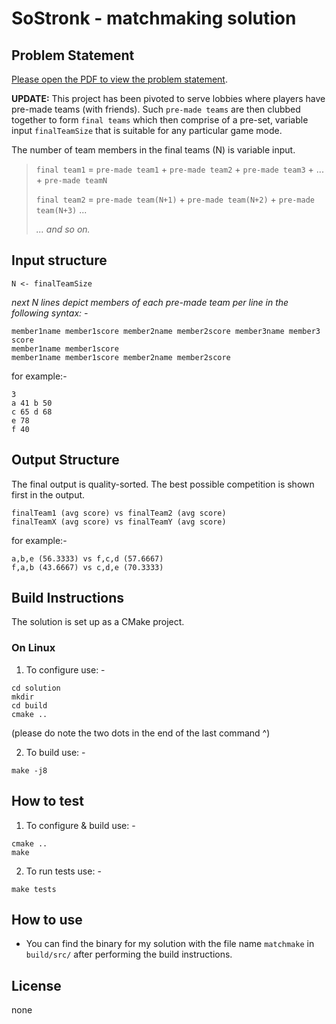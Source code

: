 # SoStronk - matchmaking solution

## Problem Statement

<p> <a href="problem.pdf">Please open the PDF to view the problem statement</a>.</p>

**UPDATE:** This project has been pivoted to serve lobbies where players have pre-made teams (with friends). Such `pre-made teams` are then clubbed together to form `final teams` which then comprise of a pre-set, variable input `finalTeamSize` that is suitable for any particular game mode.

The number of team members in the final teams (N) is variable input.

> `final team1` = `pre-made team1` + `pre-made team2` + `pre-made team3` + ... + `pre-made teamN`
>
> `final team2` = `pre-made team(N+1)` + `pre-made team(N+2)` + `pre-made team(N+3)` ...
>
>*... and so on.*


## Input structure

```
N <- finalTeamSize
```
*next N lines depict members of each pre-made team per line in the following syntax: -*
```
member1name member1score member2name member2score member3name member3 score
member1name member1score
member1name member1score member2name member2score
```

for example:-
```
3
a 41 b 50
c 65 d 68
e 78
f 40
```


## Output Structure
The final output is quality-sorted. The best possible competition is shown first in the output.

```
finalTeam1 (avg score) vs finalTeam2 (avg score)
finalTeamX (avg score) vs finalTeamY (avg score)
```

for example:-
```
a,b,e (56.3333) vs f,c,d (57.6667)
f,a,b (43.6667) vs c,d,e (70.3333)
```

## Build Instructions

The solution is set up as a CMake project.

### On Linux

1. To configure use: -
```
cd solution
mkdir
cd build
cmake ..
```
(please do note the two dots in the end of the last command ^)

2. To build use: -
```
make -j8
```

## How to test

1. To configure & build use: -
```
cmake ..
make
```

2. To run tests use: -
```
make tests
```

## How to use

- You can find the binary for my solution with the file name `matchmake` in `build/src/` after performing the build instructions.

## License

none